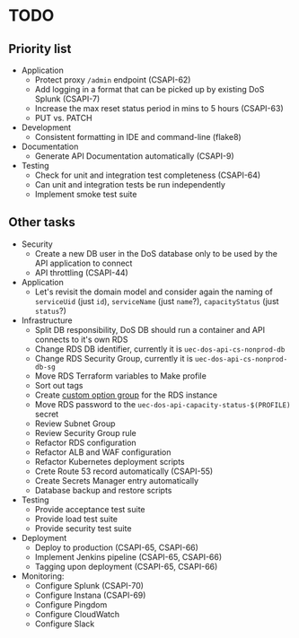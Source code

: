 # TODO

## Priority list

- Application
  - Protect proxy `/admin` endpoint (CSAPI-62)
  - Add logging in a format that can be picked up by existing DoS Splunk (CSAPI-7)
  - Increase the max reset status period in mins to 5 hours (CSAPI-63)
  - PUT vs. PATCH
- Development
  - Consistent formatting in IDE and command-line (flake8)
- Documentation
  - Generate API Documentation automatically (CSAPI-9)
- Testing
  - Check for unit and integration test completeness (CSAPI-64)
  - Can unit and integration tests be run independently
  - Implement smoke test suite

## Other tasks

- Security
  - Create a new DB user in the DoS database only to be used by the API application to connect
  - API throttling (CSAPI-44)
- Application
  - Let's revisit the domain model and consider again the naming of `serviceUid` (just `id`), `serviceName` (just `name`?), `capacityStatus` (just `status`?)
- Infrastructure
  - Split DB responsibility, DoS DB should run a container and API connects to it's own RDS
  - Change RDS DB identifier, currently it is `uec-dos-api-cs-nonprod-db`
  - Change RDS Security Group, currently it is `uec-dos-api-cs-nonprod-db-sg`
  - Move RDS Terraform variables to Make profile
  - Sort out tags
  - Create [custom option group](https://docs.aws.amazon.com/AmazonRDS/latest/UserGuide/USER_WorkingWithOptionGroups.html) for the RDS instance
  - Move RDS password to the `uec-dos-api-capacity-status-$(PROFILE)` secret
  - Review Subnet Group
  - Review Security Group rule
  - Refactor RDS configuration
  - Refactor ALB and WAF configuration
  - Refactor Kubernetes deployment scripts
  - Crete Route 53 record automatically (CSAPI-55)
  - Create Secrets Manager entry automatically
  - Database backup and restore scripts
- Testing
  - Provide acceptance test suite
  - Provide load test suite
  - Provide security test suite
- Deployment
  - Deploy to production (CSAPI-65, CSAPI-66)
  - Implement Jenkins pipeline (CSAPI-65, CSAPI-66)
  - Tagging upon deployment (CSAPI-65, CSAPI-66)
- Monitoring:
  - Configure Splunk (CSAPI-70)
  - Configure Instana (CSAPI-69)
  - Configure Pingdom
  - Configure CloudWatch
  - Configure Slack
